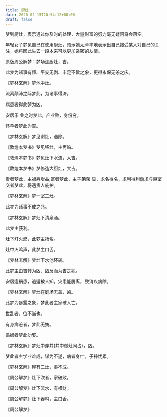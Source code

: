 ```yaml
---
title: 厨灶
date: 2020-02-15T20:54:12+08:00
draft: false
---
```


梦到厨灶，表示通过你及时的处理，大量财富的努力毫无疑问将会落空。

年轻女子梦见自己在使用厨灶，预示她太草率地表示出自己接受某人对自己的关注，她将因此失去一段本来可以更加亲密的友情。

原版周公解梦：梦场连厨灶，吉。

此梦为诸事有恒、平安无剥、丰足不歉之象，更得永保无恙之庆。

《梦林玄解》梦池中灶。

流离颠沛之际梦此，为诸事得济。

病患者得此梦为凶。

安居乐 业之时梦此，产业败，身份穷。

怀孕者梦此为吉。

《梦林玄解》梦见谢灶，遇除。

《敦煌本梦书》梦见移灶，主再婚。

《敦煌本梦书》梦见灶下水流，大吉。

《敦煌本梦书》梦修造大厨灶，大吉。

贵者梦此，主禄寿增益;富者梦此，主子弟荣 显，求名得名，求利得利龋求与巨室交者梦此，将遇贵人庇护。

《梦林玄解》梦一室二灶。

此梦为诸事不成之兆。

《梦林玄解》梦灶下清泉涌。

此梦主获利。

灶下灯火燃，此梦主扬名。

灶中火鸣声，此梦主口舌。

《梦林玄解》梦灶下水池环转。

此梦主由吉转为凶、凶反而为吉之兆。

安居逢祸患，逃遁被人知，灾患能脱离，殃消疾病除。

《梦林玄解》梦灶在庭场无盖，凶。

此梦为暴露之象，梦此者主家破人亡。

世乱者，位不当也。

有身病恙者，梦此无妨。

婚姻者梦此勿娶。

《梦林玄解》梦灶中穿井(井中做灶同占)，凶。

梦此者主学业难成，谋为不遂，病者身亡，子孙忧累。

《梦林玄解》屋有二灶，事不成。

《周公解梦》灶下吹者，家破败。

《周公解梦》灶下流水，有横财。

《周公解梦》灶下器鸣，主口舌。

《周公解梦》